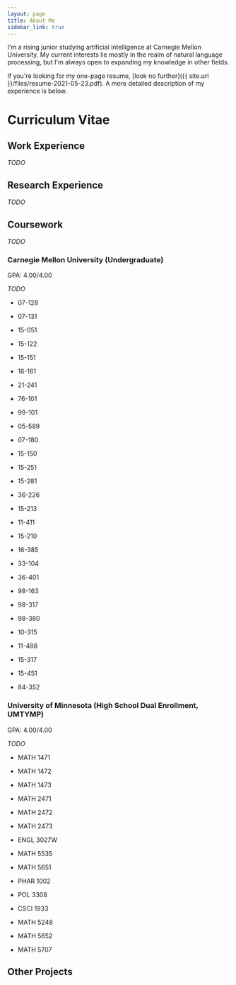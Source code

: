 ```yaml
---
layout: page
title: About Me
sidebar_link: true
---
```


I'm a rising junior studying artificial intelligence at Carnegie Mellon 
University. My current interests lie mostly in the realm of natural language 
processing, but I'm always open to expanding my knowledge in other fields.

If you're looking for my one-page resume, 
[look no further]({{ site.url }}/files/resume-2021-05-23.pdf).
A more detailed description of my experience is below.

# Curriculum Vitae

## Work Experience

_TODO_

## Research Experience

_TODO_

## Coursework

_TODO_

### Carnegie Mellon University (Undergraduate)

GPA: 4.00/4.00

_TODO_

* 07-128
* 07-131
* 15-051
* 15-122
* 15-151
* 16-161
* 21-241
* 76-101
* 99-101

* 05-589
* 07-180
* 15-150
* 15-251
* 15-281
* 36-226

* 15-213

* 11-411
* 15-210
* 16-385
* 33-104
* 36-401
* 98-163
* 98-317
* 98-380

* 10-315
* 11-488
* 15-317
* 15-451
* 84-352

### University of Minnesota (High School Dual Enrollment, UMTYMP)

GPA: 4.00/4.00

_TODO_

* MATH 1471
* MATH 1472
* MATH 1473
* MATH 2471
* MATH 2472
* MATH 2473

* ENGL 3027W
* MATH 5535
* MATH 5651
* PHAR 1002
* POL 3308

* CSCI 1933
* MATH 5248
* MATH 5652
* MATH 5707

## Other Projects

